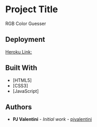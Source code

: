 # Project Title

RGB Color Guesser


## Deployment

[Heroku Link:](https://rgbcolorguess.herokuapp.com/)

## Built With

* [HTML5]
* [CSS3]
* [JavaScript]


## Authors

* **PJ Valentini** - *Initial work* - [pjvalentini](https://github.com/pjvalentini)
